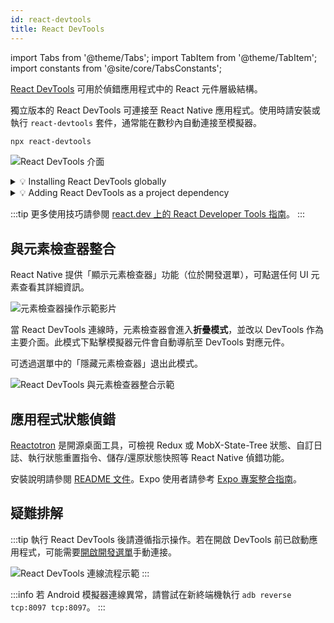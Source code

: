 ```yaml
---
id: react-devtools
title: React DevTools
---
```


import Tabs from '@theme/Tabs'; import TabItem from '@theme/TabItem'; import constants from '@site/core/TabsConstants';

[React DevTools](https://github.com/facebook/react/tree/main/packages/react-devtools) 可用於偵錯應用程式中的 React 元件層級結構。

獨立版本的 React DevTools 可連接至 React Native 應用程式。使用時請安裝或執行 `react-devtools` 套件，通常能在數秒內自動連接至模擬器。

```sh
npx react-devtools
```

![React DevTools 介面](/docs/assets/debugging-react-devtools-detail.jpg)

<details>
<summary>💡 Installing React DevTools globally</summary>

We recommend running `react-devtools` via `npx`, but you can also install a given version globally.

<Tabs groupId="package-manager" defaultValue={constants.defaultPackageManager} values={constants.packageManagers}>
<TabItem value="npm">

```sh
npm install -g react-devtools
```

</TabItem>
<TabItem value="yarn">

```shell
yarn global add react-devtools
```

</TabItem>
</Tabs>

Then, run the global `react-devtools` command:

```sh
react-devtools
```

</details>

<details>
<summary>💡 Adding React DevTools as a project dependency</summary>

If you prefer to avoid global installations, you can add `react-devtools` as a project dependency. Add the `react-devtools` package to your project using `npm install --save-dev react-devtools`, then add `"react-devtools": "react-devtools"` to the `scripts` section in your `package.json`, and then run `npm run react-devtools` from your project folder to open the DevTools.

</details>

:::tip
更多使用技巧請參閱 [react.dev 上的 React Developer Tools 指南](https://react.dev/learn/react-developer-tools)。
:::

## 與元素檢查器整合

React Native 提供「顯示元素檢查器」功能（位於開發選單），可點選任何 UI 元素查看其詳細資訊。

![元素檢查器操作示範影片](/docs/assets/debugging-element-inspector.gif)

當 React DevTools 連線時，元素檢查器會進入**折疊模式**，並改以 DevTools 作為主要介面。此模式下點擊模擬器元件會自動導航至 DevTools 對應元件。

可透過選單中的「隱藏元素檢查器」退出此模式。

![React DevTools 與元素檢查器整合示範](/docs/assets/debugging-element-inspector-react-devtools.gif)

## 應用程式狀態偵錯

[Reactotron](https://github.com/infinitered/reactotron) 是開源桌面工具，可檢視 Redux 或 MobX-State-Tree 狀態、自訂日誌、執行狀態重置指令、儲存/還原狀態快照等 React Native 偵錯功能。

安裝說明請參閱 [README 文件](https://github.com/infinitered/reactotron)。Expo 使用者請參考 [Expo 專案整合指南](https://shift.infinite.red/start-using-reactotron-in-your-expo-project-today-in-3-easy-steps-a03d11032a7a)。

## 疑難排解

:::tip
執行 React DevTools 後請遵循指示操作。若在開啟 DevTools 前已啟動應用程式，可能需要[開啟開發選單](./debugging#accessing-the-dev-menu)手動連接。

![React DevTools 連線流程示範](/docs/assets/debugging-react-devtools-connection.gif)
:::

:::info
若 Android 模擬器連線異常，請嘗試在新終端機執行 `adb reverse tcp:8097 tcp:8097`。
:::